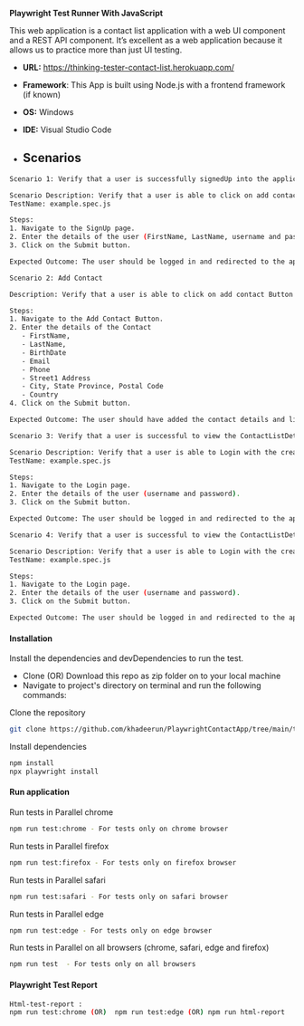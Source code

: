 **Playwright Test Runner With JavaScript**

This web application is a contact list application with a web UI component and a REST API component. 
It’s excellent as a web application because it allows us to practice more than just UI testing.

-  **URL:** https://thinking-tester-contact-list.herokuapp.com/
*   **Framework**: This App is built using Node.js with a frontend framework (if known)
+  **OS:** Windows
- **IDE:** Visual Studio Code

- ## Scenarios

```bash
Scenario 1: Verify that a user is successfully signedUp into the application.

Scenario Description: Verify that a user is able to click on add contact Button and fill the details.
TestName: example.spec.js

Steps:
1. Navigate to the SignUp page.
2. Enter the details of the user (FirstName, LastName, username and password).
3. Click on the Submit button.

Expected Outcome: The user should be logged in and redirected to the application landing page.

```
```bash
Scenario 2: Add Contact

Description: Verify that a user is able to click on add contact Button and fill the details.

Steps:
1. Navigate to the Add Contact Button.
2. Enter the details of the Contact
   - FirstName,
   - LastName,
   - BirthDate
   - Email
   - Phone
   - Street1 Address
   - City, State Province, Postal Code
   - Country
4. Click on the Submit button.

Expected Outcome: The user should have added the contact details and listed it in landing page.

```

```bash
Scenario 3: Verify that a user is successful to view the ContactListDetails in the application.

Scenario Description: Verify that a user is able to Login with the created username and password and click on login Button and view the contact list Details.
TestName: example.spec.js

Steps:
1. Navigate to the Login page.
2. Enter the details of the user (username and password).
3. Click on the Submit button.

Expected Outcome: The user should be logged in and redirected to the application landing page.

```

```bash
Scenario 4: Verify that a user is successful to view the ContactListDetails in the application.

Scenario Description: Verify that a user is able to Login with the created username and password and click on login Button and view the contact list Details.
TestName: example.spec.js

Steps:
1. Navigate to the Login page.
2. Enter the details of the user (username and password).
3. Click on the Submit button.

Expected Outcome: The user should be logged in and redirected to the application landing page.

```

 #### Installation

Install the dependencies and devDependencies to run the test.

- Clone (OR) Download this repo as zip folder on to your local machine
- Navigate to project's directory on terminal and run the following commands:

Clone the repository

```bash
git clone https://github.com/khadeerun/PlaywrightContactApp/tree/main/tests
```

Install dependencies

```bash
npm install
npx playwright install
```

#### Run application

Run tests in Parallel chrome

```bash
npm run test:chrome - For tests only on chrome browser
```

Run tests in Parallel firefox

```bash
npm run test:firefox - For tests only on firefox browser
```

Run tests in Parallel safari

```bash
npm run test:safari - For tests only on safari browser
```

Run tests in Parallel edge

```bash
npm run test:edge - For tests only on edge browser
```

Run tests in Parallel on all browsers (chrome, safari, edge and firefox)

```bash
npm run test  - For tests only on all browsers
```

#### Playwright Test Report 

```bash
Html-test-report :
npm run test:chrome (OR)  npm run test:edge (OR) npm run html-report
```


